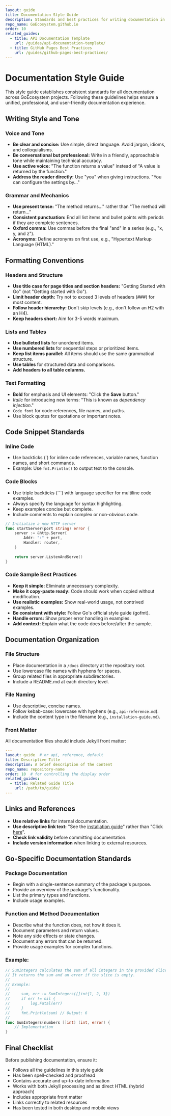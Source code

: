 ```yaml
---
layout: guide
title: Documentation Style Guide
description: Standards and best practices for writing documentation in GoEcosystem projects
repo_name: GoEcosystem.github.io
order: 10
related_guides:
  - title: API Documentation Template
    url: /guides/api-documentation-template/
  - title: GitHub Pages Best Practices
    url: /guides/github-pages-best-practices/
---
```


# Documentation Style Guide

This style guide establishes consistent standards for all documentation across GoEcosystem projects. Following these guidelines helps ensure a unified, professional, and user-friendly documentation experience.

## Writing Style and Tone

### Voice and Tone

- **Be clear and concise:** Use simple, direct language. Avoid jargon, idioms, and colloquialisms.
- **Be conversational but professional:** Write in a friendly, approachable tone while maintaining technical accuracy.
- **Use active voice:** "The function returns a value" instead of "A value is returned by the function."
- **Address the reader directly:** Use "you" when giving instructions. "You can configure the settings by..."

### Grammar and Mechanics

- **Use present tense:** "The method returns..." rather than "The method will return..."
- **Consistent punctuation:** End all list items and bullet points with periods if they are complete sentences.
- **Oxford comma:** Use commas before the final "and" in a series (e.g., "x, y, and z").
- **Acronyms:** Define acronyms on first use, e.g., "Hypertext Markup Language (HTML)."

## Formatting Conventions

### Headers and Structure

- **Use title case for page titles and section headers:** "Getting Started with Go" (not "Getting started with Go").
- **Limit header depth:** Try not to exceed 3 levels of headers (###) for most content.
- **Follow header hierarchy:** Don't skip levels (e.g., don't follow an H2 with an H4).
- **Keep headers short:** Aim for 3-5 words maximum.

### Lists and Tables

- **Use bulleted lists** for unordered items.
- **Use numbered lists** for sequential steps or prioritized items.
- **Keep list items parallel:** All items should use the same grammatical structure.
- **Use tables** for structured data and comparisons.
- **Add headers to all table columns.**

### Text Formatting

- **Bold** for emphasis and UI elements: "Click the **Save** button."
- *Italic* for introducing new terms: "This is known as *dependency injection*."
- `Code font` for code references, file names, and paths.
- Use block quotes for quotations or important notes.

## Code Snippet Standards

### Inline Code

- Use backticks (`) for inline code references, variable names, function names, and short commands.
- Example: Use `fmt.Println()` to output text to the console.

### Code Blocks

- Use triple backticks (```) with language specifier for multiline code examples.
- Always specify the language for syntax highlighting.
- Keep examples concise but complete.
- Include comments to explain complex or non-obvious code.

```go
// Initialize a new HTTP server
func startServer(port string) error {
    server := &http.Server{
        Addr: ":" + port,
        Handler: router,
    }
    
    return server.ListenAndServe()
}
```

### Code Sample Best Practices

- **Keep it simple:** Eliminate unnecessary complexity.
- **Make it copy-paste ready:** Code should work when copied without modification.
- **Use realistic examples:** Show real-world usage, not contrived examples.
- **Be consistent with style:** Follow Go's official style guide (gofmt).
- **Handle errors:** Show proper error handling in examples.
- **Add context:** Explain what the code does before/after the sample.

## Documentation Organization

### File Structure

- Place documentation in a `/docs` directory at the repository root.
- Use lowercase file names with hyphens for spaces.
- Group related files in appropriate subdirectories.
- Include a README.md at each directory level.

### File Naming

- Use descriptive, concise names.
- Follow kebab-case: lowercase with hyphens (e.g., `api-reference.md`).
- Include the content type in the filename (e.g., `installation-guide.md`).

### Front Matter

All documentation files should include Jekyll front matter:

```yaml
---
layout: guide  # or api, reference, default
title: Descriptive Title
description: A brief description of the content
repo_name: repository-name
order: 10  # for controlling the display order
related_guides:
  - title: Related Guide Title
    url: /path/to/guide/
---
```

## Links and References

- **Use relative links** for internal documentation.
- **Use descriptive link text:** "See the [installation guide](/guides/installation/)" rather than "Click [here](/guides/installation/)".
- **Check link validity** before committing documentation.
- **Include version information** when linking to external resources.

## Go-Specific Documentation Standards

### Package Documentation

- Begin with a single-sentence summary of the package's purpose.
- Provide an overview of the package's functionality.
- List the primary types and functions.
- Include usage examples.

### Function and Method Documentation

- Describe what the function does, not how it does it.
- Document parameters and return values.
- Note any side effects or state changes.
- Document any errors that can be returned.
- Provide usage examples for complex functions.

### Example:

```go
// SumIntegers calculates the sum of all integers in the provided slice.
// It returns the sum and an error if the slice is empty.
//
// Example:
//
//     sum, err := SumIntegers([]int{1, 2, 3})
//     if err != nil {
//         log.Fatal(err)
//     }
//     fmt.Println(sum) // Output: 6
//
func SumIntegers(numbers []int) (int, error) {
    // Implementation
}
```

## Final Checklist

Before publishing documentation, ensure it:

- Follows all the guidelines in this style guide
- Has been spell-checked and proofread
- Contains accurate and up-to-date information
- Works with both Jekyll processing and as direct HTML (hybrid approach)
- Includes appropriate front matter
- Links correctly to related resources
- Has been tested in both desktop and mobile views
